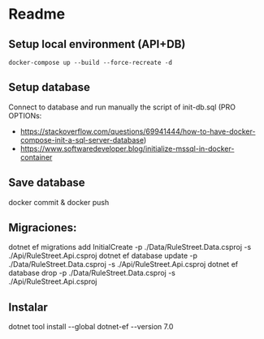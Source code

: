 # Readme

## Setup local environment (API+DB)
`docker-compose up --build --force-recreate -d`

## Setup database
Connect to database and run manually the script of init-db.sql
(PRO OPTIONs:
- https://stackoverflow.com/questions/69941444/how-to-have-docker-compose-init-a-sql-server-database)
- https://www.softwaredeveloper.blog/initialize-mssql-in-docker-container

## Save database
docker commit & docker push

## Migraciones: 
dotnet ef migrations add InitialCreate -p ./Data/RuleStreet.Data.csproj -s ./Api/RuleStreet.Api.csproj 
dotnet ef database update -p ./Data/RuleStreet.Data.csproj -s ./Api/RuleStreet.Api.csproj
dotnet ef database drop -p ./Data/RuleStreet.Data.csproj -s ./Api/RuleStreet.Api.csproj

## Instalar
dotnet tool install --global dotnet-ef --version 7.0